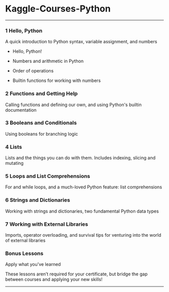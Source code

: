 # Kaggle-Courses-Python

-------

### 1 Hello, Python
A quick introduction to Python syntax, variable assignment, and numbers

- Hello, Python!

- Numbers and arithmetic in Python

- Order of operations

- Builtin functions for working with numbers




### 2 Functions and Getting Help
Calling functions and defining our own, and using Python's builtin documentation

### 3 Booleans and Conditionals
Using booleans for branching logic

### 4 Lists
Lists and the things you can do with them. Includes indexing, slicing and mutating

### 5 Loops and List Comprehensions
For and while loops, and a much-loved Python feature: list comprehensions

### 6 Strings and Dictionaries
Working with strings and dictionaries, two fundamental Python data types

### 7 Working with External Libraries
Imports, operator overloading, and survival tips for venturing into the world of external libraries

### Bonus Lessons
Apply what you've learned

These lessons aren’t required for your certificate, but bridge the gap between courses and applying your new skills!



-------

